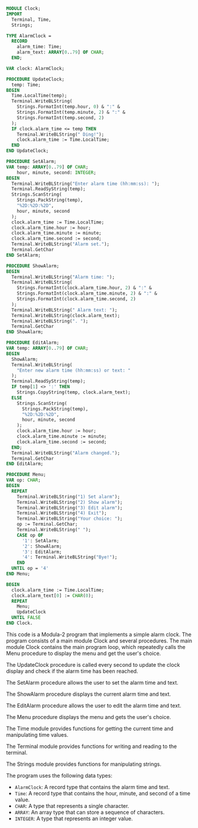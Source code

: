 ```modula-2
MODULE Clock;
IMPORT
  Terminal, Time,
  Strings;

TYPE AlarmClock =
  RECORD
    alarm_time: Time;
    alarm_text: ARRAY[0..79] OF CHAR;
  END;

VAR clock: AlarmClock;

PROCEDURE UpdateClock;
  temp: Time;
BEGIN
  Time.LocalTime(temp);
  Terminal.WriteBLString(
    Strings.FormatInt(temp.hour, 0) & ":" &
    Strings.FormatInt(temp.minute, 2) & ":" &
    Strings.FormatInt(temp.second, 2)
  );
  IF clock.alarm_time <= temp THEN
    Terminal.WriteBLString(" Ding!");
    clock.alarm_time := Time.LocalTime;
  END
END UpdateClock;

PROCEDURE SetAlarm;
VAR temp: ARRAY[0..79] OF CHAR;
    hour, minute, second: INTEGER;
BEGIN
  Terminal.WriteBLString("Enter alarm time (hh:mm:ss): ");
  Terminal.ReadSyString(temp);
  Strings.ScanString(
    Strings.PackString(temp),
    "%2D:%2D:%2D",
    hour, minute, second
  );
  clock.alarm_time := Time.LocalTime;
  clock.alarm_time.hour := hour;
  clock.alarm_time.minute := minute;
  clock.alarm_time.second := second;
  Terminal.WriteBLString("Alarm set.");
  Terminal.GetChar
END SetAlarm;

PROCEDURE ShowAlarm;
BEGIN
  Terminal.WriteBLString("Alarm time: ");
  Terminal.WriteBLString(
    Strings.FormatInt(clock.alarm_time.hour, 2) & ":" &
    Strings.FormatInt(clock.alarm_time.minute, 2) & ":" &
    Strings.FormatInt(clock.alarm_time.second, 2)
  );
  Terminal.WriteBLString(" Alarm text: ");
  Terminal.WriteBLString(clock.alarm_text);
  Terminal.WriteBLString(". ");
  Terminal.GetChar
END ShowAlarm;

PROCEDURE EditAlarm;
VAR temp: ARRAY[0..79] OF CHAR;
BEGIN
  ShowAlarm;
  Terminal.WriteBLString(
    "Enter new alarm time (hh:mm:ss) or text: "
  );
  Terminal.ReadSyString(temp);
  IF temp[1] <> ':' THEN
    Strings.CopyString(temp, clock.alarm_text);
  ELSE
    Strings.ScanString(
      Strings.PackString(temp),
      "%2D:%2D:%2D",
      hour, minute, second
    );
    clock.alarm_time.hour := hour;
    clock.alarm_time.minute := minute;
    clock.alarm_time.second := second;
  END;
  Terminal.WriteBLString("Alarm changed.");
  Terminal.GetChar
END EditAlarm;

PROCEDURE Menu;
VAR op: CHAR;
BEGIN
  REPEAT
    Terminal.WriteBLString("1) Set alarm");
    Terminal.WriteBLString("2) Show alarm");
    Terminal.WriteBLString("3) Edit alarm");
    Terminal.WriteBLString("4) Exit");
    Terminal.WriteBLString("Your choice: ");
    op := Terminal.GetChar;
    Terminal.WriteBLString(" ");
    CASE op OF
      '1': SetAlarm;
      '2': ShowAlarm;
      '3': EditAlarm;
      '4': Terminal.WriteBLString("Bye!");
    END
  UNTIL op = '4'
END Menu;

BEGIN
  clock.alarm_time := Time.LocalTime;
  clock.alarm_text[0] := CHAR(0);
  REPEAT
    Menu;
    UpdateClock
  UNTIL FALSE
END Clock.
```

This code is a Modula-2 program that implements a simple alarm clock. The program consists of a main module Clock and several procedures.
The main module Clock contains the main program loop, which repeatedly calls the Menu procedure to display the menu and get the user's choice.

The UpdateClock procedure is called every second to update the clock display and check if the alarm time has been reached.

The SetAlarm procedure allows the user to set the alarm time and text.

The ShowAlarm procedure displays the current alarm time and text.

The EditAlarm procedure allows the user to edit the alarm time and text.

The Menu procedure displays the menu and gets the user's choice.

The Time module provides functions for getting the current time and manipulating time values.

The Terminal module provides functions for writing and reading to the terminal.

The Strings module provides functions for manipulating strings.

The program uses the following data types:

- `AlarmClock`: A record type that contains the alarm time and text.
- `Time`: A record type that contains the hour, minute, and second of a time value.
- `CHAR`: A type that represents a single character.
- `ARRAY`: An array type that can store a sequence of characters.
- `INTEGER`: A type that represents an integer value.